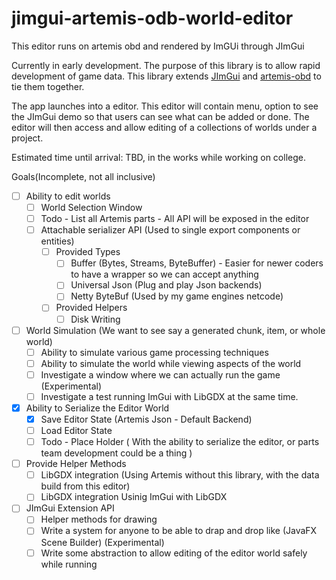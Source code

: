 # jimgui-artemis-odb-world-editor
This editor runs on artemis obd and rendered by ImGUi through JImGui

Currently in early development. The purpose of this library is to allow rapid development of game data. This library extends [JImGui](https://github.com/ice1000/jimgui) and [artemis-obd](https://github.com/junkdog/artemis-odb) to tie them together.


The app launches into a editor. This editor will contain menu, option to see the JImGui demo so that users can see what can be added or done. The editor will then access and allow editing of a collections of worlds under a project.

Estimated time until arrival: TBD, in the works while working on college.

Goals(Incomplete, not all inclusive)
- [ ] Ability to edit worlds
  - [ ] World Selection Window
  - [ ] Todo - List all Artemis parts - All API will be exposed in the editor
  - [ ] Attachable serializer API (Used to single export components or entities)
      - [ ] Provided Types
        - [ ] Buffer (Bytes, Streams, ByteBuffer) - Easier for newer coders to have a wrapper so we can accept anything
        - [ ] Universal Json (Plug and play Json backends)
        - [ ] Netty ByteBuf (Used by my game engines netcode)

      - [ ] Provided Helpers
        - [ ] Disk Writing

- [ ] World Simulation (We want to see say a generated chunk, item, or whole world)
  - [ ] Ability to simulate various game processing techniques
  - [ ] Ability to simulate the world while viewing aspects of the world
  - [ ] Investigate a window where we can actually run the game (Experimental)
  - [ ] Investigate a test running ImGui with LibGDX at the same time.

- [X] Ability to Serialize the Editor World
  - [X] Save Editor State (Artemis Json - Default Backend)
  - [ ] Load Editor State
  - [ ] Todo - Place Holder ( With the ability to serialize the editor, or parts team development could be a thing )

- [ ] Provide Helper Methods
  - [ ] LibGDX integration (Using Artemis without this library, with the data build from this editor)
  - [ ] LibGDX integration Usinig ImGui with LibGDX

- [ ] JImGui Extension API
  - [ ] Helper methods for drawing
  - [ ] Write a system for anyone to be able to drap and drop like (JavaFX Scene Builder) (Experimental)
  - [ ] Write some abstraction to allow editing of the editor world safely while running